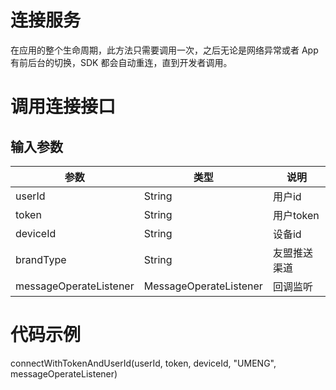# 连接服务
在应用的整个生命周期，此方法只需要调用一次，之后无论是网络异常或者 App 有前后台的切换，SDK 都会自动重连，直到开发者调用。

# 调用连接接口
## 输入参数
|参数|类型|说明|
|-|-|-|
|userId|String|用户id|
|token|String|用户token|
|deviceId|String|设备id|
|brandType|String|友盟推送渠道|
|messageOperateListener|MessageOperateListener|回调监听|

# 代码示例
connectWithTokenAndUserId(userId, token, deviceId, "UMENG", messageOperateListener)
